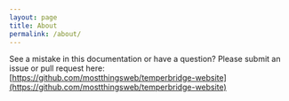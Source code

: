 ```yaml
---
layout: page
title: About
permalink: /about/
---
```


See a mistake in this documentation or have a question? Please submit an issue or pull request here: [https://github.com/mostthingsweb/temperbridge-website](https://github.com/mostthingsweb/temperbridge-website)